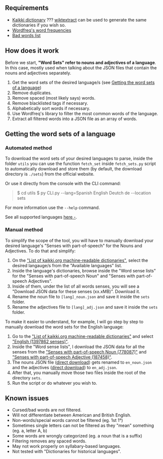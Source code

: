 
## Requirements

- [Kaikki dictionary](https://kaikki.org/dictionary/) ???
  [wiktextract](https://github.com/tatuylonen/wiktextract) can be used to generate the same dictionaries if you wish so.
- [Wordfreq's word frequencies](https://github.com/rspeer/wordfreq/)
- [Bad words list](https://github.com/hughsie/badwords)

## How does it work

Before we start, **"Word Sets" refer to nouns and adjectives of a language**.
In this case, mostly used when talking about the JSON files that contain the nouns and adjectives separately.

1. Get the word sets of the desired language/s (see [Getting the word sets of a language](#getting_the_word_sets_of_a_language))
2. Remove duplicates.
3. Remove spaced (most likely says) words.
4. Remove blacklisted tags if necessary.
5. Alphabetically sort words if necessary.
6. Use Wordfreq's library to filter the most common words of the language.
7. Extract all filtered words into a JSON file as an array of words.

## Getting the word sets of a language

### Automated method

To download the word sets of your desired languages to parse, inside the folder `utils` you can use the function `fetch_set` inside `fetch_sets.py` script to automatically download and store them (by default, the download directory is `./sets`) from the official website.

Or use it directly from the console with the CLI command:

> $ cd utils
> $ py CLI.py --lang=Spanish English Deutch de --location sets

For more information use the `--help` command.

See all supported languages [here -](https://kaikki.org/dictionary).

### Manual method

To simplify the scope of the tool, you will have to manually download your desired language's "Senses with part-of-speech" for the Nouns and Adjectives. To do that and simplify:

1. On the ["List of kaikki.org machine-readable dictionaries"](https://kaikki.org/dictionary/), select the desired langauge/s from the "Available languages" list.
2. Inside the language's dictionaries, browse inside the "Word sense lists" for the "Senses with part-of-speech Noun" and "Senses with part-of-speech Adjectives".
3. Inside of them, under the list of all words senses, you will see a "Download JSON data for these senses (xx.xMB)". Download it.
4. Rename the noun file to `[lang]_noun.json` and save it inside the `sets` folder.
5. Rename the adjectives file to `[lang]_adj.json` and save it inside the `sets` folder.

To make it easier to understand, for example, I will go step by step to manually download the word sets for the English language:

1. Go to the ["List of kaikki.org machine-readable dictionaries"](https://kaikki.org/dictionary/) and select ["English (1397862 senses)"](https://kaikki.org/dictionary/English/index.html).
2. Inside the "Word sense lists", I download the JSON data for all the senses from the ["Senses with part-of-speech Noun (778087)"](https://kaikki.org/dictionary/English/pos-noun.html) and ["Senses with part-of-speech Adjective (187458)"](https://kaikki.org/dictionary/English/pos-adj.html).
3. The nouns JSON file ([direct download](https://kaikki.org/dictionary/English/by-pos/noun/kaikki.org-dictionary-English-by-pos-noun.json)) gets renamed to `en_noun.json` and the adjectives ([direct download](https://kaikki.org/dictionary/English/by-pos/adj/kaikki.org-dictionary-English-by-pos-adj.json)) to `en_adj.json`.
4. After that, you manually move those two files inside the root of the directory `sets`.
5. Run the script or do whatever you wish to.

## Known issues

- Cursed/bad words are not filtered.
- Will not differentiate between American and British English.
- Non-words/special words cannot be filtered (eg. 1st 1°)
- Sometimes single letters can not be filtered as they "mean" something (eg. a, letter A, b)
- Some words are wrongly categorized (eg. a noun that is a suffix)
- Filtering removes any spaced words.
- May not work properly on syllabary-based languages.
- Not tested with "Dictionaries for historical languages".
